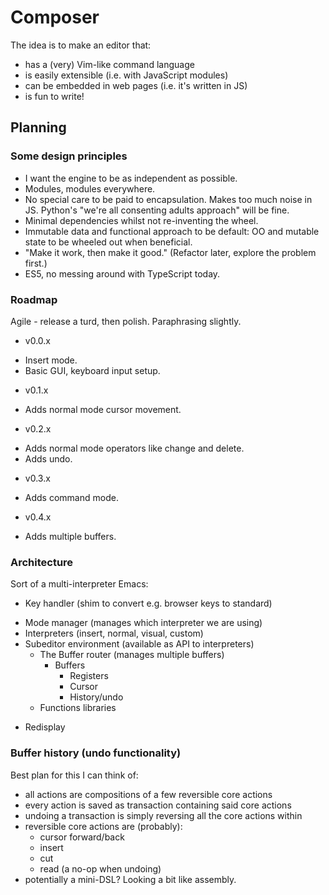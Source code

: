 # Composer

The idea is to make an editor that:

- has a (very) Vim-like command language
- is easily extensible (i.e. with JavaScript modules)
- can be embedded in web pages (i.e. it's written in JS)
- is fun to write!

## Planning

### Some design principles
- I want the engine to be as independent as possible.
- Modules, modules everywhere.
- No special care to be paid to encapsulation. Makes too much noise in JS. Python's "we're all consenting adults approach" will be fine.
- Minimal dependencies whilst not re-inventing the wheel.
- Immutable data and functional approach to be default: OO and mutable state to be wheeled out when beneficial.
- "Make it work, then make it good." (Refactor later, explore the problem first.)
- ES5, no messing around with TypeScript today.

### Roadmap
Agile - release a turd, then polish. Paraphrasing slightly.

* v0.0.x
- Insert mode.
- Basic GUI, keyboard input setup.

* v0.1.x
- Adds normal mode cursor movement.

* v0.2.x
- Adds normal mode operators like change and delete.
- Adds undo.

* v0.3.x
- Adds command mode.

* v0.4.x
- Adds multiple buffers.

### Architecture

Sort of a multi-interpreter Emacs:

+ Key handler (shim to convert e.g. browser keys to standard)
- Mode manager (manages which interpreter we are using)
- Interpreters (insert, normal, visual, custom)
- Subeditor environment (available as API to interpreters)
    - The Buffer router (manages multiple buffers)
        - Buffers
            - Registers
            - Cursor
            - History/undo
    - Functions libraries
+ Redisplay

### Buffer history (undo functionality)
Best plan for this I can think of:
- all actions are compositions of a few reversible core actions
- every action is saved as transaction containing said core actions
- undoing a transaction is simply reversing all the core actions within
- reversible core actions are (probably):
    + cursor forward/back
    + insert
    + cut
    + read (a no-op when undoing)
- potentially a mini-DSL? Looking a bit like assembly.
